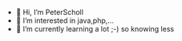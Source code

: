 - 👋 Hi, I’m PeterScholl
- 👀 I’m interested in java,php,...
- 🌱 I’m currently learning a lot ;-) so knowing less
